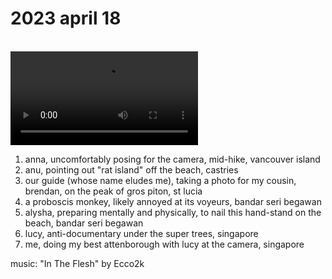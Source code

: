 # 2023 april 18

<br>

<video controls>
    <source src="../../vid/23-04-18_144.mp4" type="video/mp4">
</video>

1. anna, uncomfortably posing for the camera, mid-hike, vancouver island
2. anu, pointing out "rat island" off the beach, castries
3. our guide (whose name eludes me), taking a photo for my cousin, brendan, on the peak of gros piton, st lucia
4. a proboscis monkey, likely annoyed at its voyeurs, bandar seri begawan
5. alysha, preparing mentally and physically, to nail this hand-stand on the beach, bandar seri begawan
6. lucy, anti-documentary under the super trees, singapore
7. me, doing my best attenborough with lucy at the camera, singapore

music: "In The Flesh" by Ecco2k
